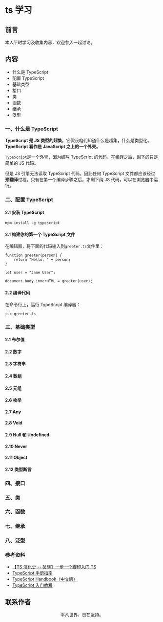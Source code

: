 # ts 学习

## 前言

本人平时学习及收集内容，欢迎参入一起讨论。

## 内容

- 什么是 TypeScript
- 配置 TypeScript
- 基础类型
- 接口
- 类
- 函数
- 继承
- 泛型

### 一、什么是 TypeScript

**TypeScript 是 JS 类型的超集**。它假设咱们知道什么是超集，什么是类型化。**TypeScript 看作是 JavaScript 之上的一个外壳。**

`TypeScript`是一个外壳，因为编写 TypeScript 的代码，在编译之后，剩下的只是简单的 JS 代码。

但是 JS 引擎无法读取 TypeScript 代码，因此任何 TypeScript 文件都应该经过**预翻译**过程。只有在第一个编译步骤之后，才剩下纯 JS 代码，可以在浏览器中运行。

### 二、配置 TypeScript

#### 2.1 安装 TypeScript

```
npm install -g typescript
```

#### 2.1 构建你的第一个 TypeScript 文件

在编辑器，将下面的代码输入到`greeter.ts`文件里：

```
function greeter(person) {
    return "Hello, " + person;
}

let user = "Jane User";

document.body.innerHTML = greeter(user);
```

#### 2.2 编译代码

在命令行上，运行 TypeScript 编译器：

```
tsc greeter.ts
```

### 三、基础类型

#### 2.1 布尔值

#### 2.2 数字

#### 2.3 字符串

#### 2.4 数组

#### 2.5 元组

#### 2.6 枚举

#### 2.7 Any

#### 2.8 Void

#### 2.9 Null 和 Undefined

#### 2.10 Never

#### 2.11 Object

#### 2.12 类型断言

### 四、接口

### 五、类

### 六、函数

### 七、继承

### 八、泛型

### 参考资料

- [【TS 演化史 -- 破晓】一步一个脚印入门 TS](https://mp.weixin.qq.com/s/fvRvtcdrigcQzjUKwyzvHw)
- [TypeScript 手册指南](https://www.tslang.cn/docs/handbook/basic-types.html)
- [TypeScript Handbook（中文版）](https://zhongsp.gitbooks.io/typescript-handbook/content/)
- [TypeScript 入门教程](https://ts.xcatliu.com/)

## 联系作者

<div align="center">
    <p>
        平凡世界，贵在坚持。
    </p>
    <img :src="$withBase('/about/contact.png')" />
</div>
